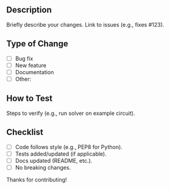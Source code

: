 ## Description
Briefly describe your changes. Link to issues (e.g., fixes #123).

## Type of Change
- [ ] Bug fix
- [ ] New feature
- [ ] Documentation
- [ ] Other: 

## How to Test
Steps to verify (e.g., run solver on example circuit).

## Checklist
- [ ] Code follows style (e.g., PEP8 for Python).
- [ ] Tests added/updated (if applicable).
- [ ] Docs updated (README, etc.).
- [ ] No breaking changes.

Thanks for contributing!
